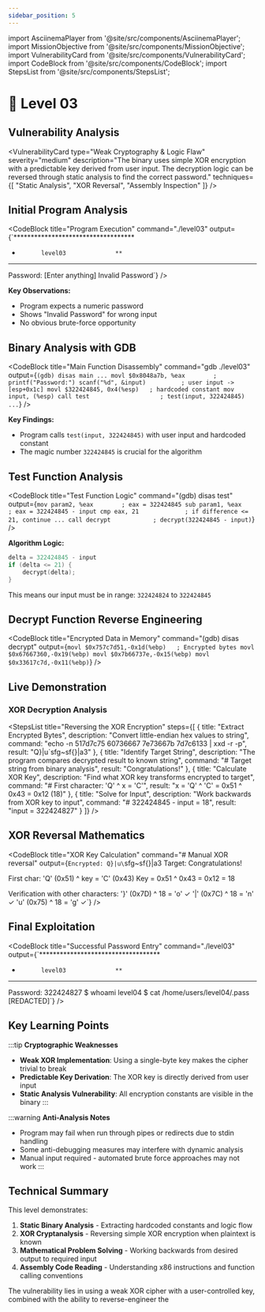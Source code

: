 ```yaml
---
sidebar_position: 5
---
```


import AsciinemaPlayer from '@site/src/components/AsciinemaPlayer';
import MissionObjective from '@site/src/components/MissionObjective';
import VulnerabilityCard from '@site/src/components/VulnerabilityCard';
import CodeBlock from '@site/src/components/CodeBlock';
import StepsList from '@site/src/components/StepsList';

# 🔐 Level 03

<MissionObjective 
  level="Level 03"
  target="level04 shell access"
  method="XOR decryption and reverse engineering"
/>

## Vulnerability Analysis

<VulnerabilityCard 
  type="Weak Cryptography & Logic Flaw"
  severity="medium"
  description="The binary uses simple XOR encryption with a predictable key derived from user input. The decryption logic can be reversed through static analysis to find the correct password."
  techniques={[
    "Static Analysis",
    "XOR Reversal", 
    "Assembly Inspection"
  ]}
/>

## Initial Program Analysis

<CodeBlock 
  title="Program Execution"
  command="./level03"
  output={`***********************************
*           level03              **
***********************************
Password:
[Enter anything]
Invalid Password`}
/>

**Key Observations:**
- Program expects a numeric password
- Shows "Invalid Password" for wrong input
- No obvious brute-force opportunity

## Binary Analysis with GDB

<CodeBlock 
  title="Main Function Disassembly"
  command="gdb ./level03"
  output={`(gdb) disas main
...
movl $0x8048a7b, %eax        ; printf("Password:")
scanf("%d", &input)          ; user input -> [esp+0x1c]
movl $322424845, 0x4(%esp)   ; hardcoded constant
mov input, (%esp)
call test                    ; test(input, 322424845)
...`}
/>

**Key Findings:**
- Program calls `test(input, 322424845)` with user input and hardcoded constant
- The magic number `322424845` is crucial for the algorithm

## Test Function Analysis

<CodeBlock 
  title="Test Function Logic"
  command="(gdb) disas test"
  output={`mov param2, %eax        ; eax = 322424845
sub param1, %eax        ; eax = 322424845 - input
cmp eax, 21             ; if difference <= 21, continue
...
call decrypt            ; decrypt(322424845 - input)`}
/>

**Algorithm Logic:**
```c
delta = 322424845 - input
if (delta <= 21) {
    decrypt(delta);
}
```

This means our input must be in range: `322424824` to `322424845`

## Decrypt Function Reverse Engineering

<CodeBlock 
  title="Encrypted Data in Memory"
  command="(gdb) disas decrypt"
  output={`movl $0x757c7d51,-0x1d(%ebp)   ; Encrypted bytes
movl $0x67667360,-0x19(%ebp)
movl $0x7b66737e,-0x15(%ebp)
movl $0x33617c7d,-0x11(%ebp)`}
/>


## Live Demonstration

<AsciinemaPlayer 
  src="https://asciinema.org/a/blO98TyOPnHSV469YafAMkCjy.js" 
  id="asciicast-blO98TyOPnHSV469YafAMkCjy" 
/>



### XOR Decryption Analysis

<StepsList
  title="Reversing the XOR Encryption"
  steps={[
    {
      title: "Extract Encrypted Bytes",
      description: "Convert little-endian hex values to string",
      command: "echo -n 517d7c75 60736667 7e73667b 7d7c6133 | xxd -r -p",
      result: "Q}|u`sfg~sf{}|a3"
    },
    {
      title: "Identify Target String", 
      description: "The program compares decrypted result to known string",
      command: "# Target string from binary analysis",
      result: "Congratulations!"
    },
    {
      title: "Calculate XOR Key",
      description: "Find what XOR key transforms encrypted to target",
      command: "# First character: 'Q' ^ x = 'C'",
      result: "x = 'Q' ^ 'C' = 0x51 ^ 0x43 = 0x12 (18)"
    },
    {
      title: "Solve for Input",
      description: "Work backwards from XOR key to input",
      command: "# 322424845 - input = 18",
      result: "input = 322424827"
    }
  ]}
/>

## XOR Reversal Mathematics

<CodeBlock 
  title="XOR Key Calculation"
  command="# Manual XOR reversal"
  output={`Encrypted: Q}|u\`sfg~sf{}|a3
Target:    Congratulations!

First char: 'Q' (0x51) ^ key = 'C' (0x43)
Key = 0x51 ^ 0x43 = 0x12 = 18

Verification with other characters:
'}' (0x7D) ^ 18 = 'o' ✓
'|' (0x7C) ^ 18 = 'n' ✓
'u' (0x75) ^ 18 = 'g' ✓`}
/>

## Final Exploitation

<CodeBlock 
  title="Successful Password Entry"
  command="./level03"
  output={`***********************************
*           level03              **
***********************************
Password: 322424827
$ whoami
level04
$ cat /home/users/level04/.pass
[REDACTED]`}
/>

## Key Learning Points

:::tip **Cryptographic Weaknesses**
- **Weak XOR Implementation**: Using a single-byte key makes the cipher trivial to break
- **Predictable Key Derivation**: The XOR key is directly derived from user input
- **Static Analysis Vulnerability**: All encryption constants are visible in the binary
:::

:::warning **Anti-Analysis Notes**
- Program may fail when run through pipes or redirects due to stdin handling
- Some anti-debugging measures may interfere with dynamic analysis
- Manual input required - automated brute force approaches may not work
:::

## Technical Summary

This level demonstrates:
1. **Static Binary Analysis** - Extracting hardcoded constants and logic flow
2. **XOR Cryptanalysis** - Reversing simple XOR encryption when plaintext is known
3. **Mathematical Problem Solving** - Working backwards from desired output to required input
4. **Assembly Code Reading** - Understanding x86 instructions and function calling conventions

The vulnerability lies in using a weak XOR cipher with a user-controlled key, combined with the ability to reverse-engineer the